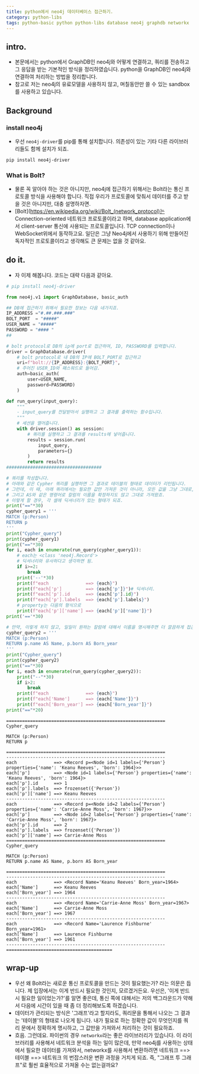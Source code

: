 ```yaml
---
title: python에서 neo4j 데이터베이스 접근하기.
category: python-libs
tags: python-basic python python-libs database neo4j graphdb networkx
---
```


## intro. 

- 본문에서는 python에서 GraphDB인 neo4j와 어떻게 연결하고, 쿼리를 전송하고 그 응답을 받는 기본적인 방식을 정리하였습니다.
python을 GraphDB인 neo4j와 연결하여 처리하는 방법을 정리합니다.
- 참고로 저는 neo4j의 유료모델을 사용하지 않고, 며칠동안만 쓸 수 있는 sandbox를 사용하고 있습니다. 




## Background

### install neo4j 

- 우선 `neo4j-driver`를 pip를 통해 설치합니다. 의존성이 있는 기타 다른 라이브러리들도 함께 설치가 되죠.

```bash
pip install neo4j-driver
```

### What is Bolt? 

- 물론 꼭 알아야 하는 것은 아니지만, neo4j에 접근하기 위해서는 Bolt라는 통신 프로토콜 방식을 사용해야 합니다. 직접 우리가 프로토콜에 맞춰서 데이터를 주고 받을 것은 아니지만, 대충 설명하자면.
- [Bolt](https://en.wikipedia.org/wiki/Bolt_(network_protocol)는 Connection-oriented 네트워크 프로토콜이라고 하며, database application에서 client-server 통신에 사용되는 프로토콜입니다. TCP connection이나 WebSocket위에서 동작하고요. 일단은 그냥 Neo4j에서 사용하기 위해 만들어진 독자적인 프로토콜이라고 생각해도 큰 문제는 없을 것 같아요. 

## do it. 

- 자 이제 해봅니다. 코드는 대략 다음과 같아요. 

```python
# pip install neo4j-driver

from neo4j.v1 import GraphDatabase, basic_auth

## DB에 접근하기 위해서 필요한 정보는 다음 네가지죠.
IP_ADDRESS ="#.##.###.###"
BOLT_PORT  = "#####"
USER_NAME = "#####"
PASSWORD = "#### "
##

# bolt protocol로 DB의 ip에 port로 접근하여, ID, PASSWORD를 입력합니다.
driver = GraphDatabase.driver(
    # bolt protocol로 내 DB의 IP에 BOLT_PORT로 접근하고 
    uri=f"bolt://{IP_ADDRESS}:{BOLT_PORT}", 
    # 주어진 USER_ID와 패스워드로 들어감.
    auth=basic_auth(
        user=USER_NAME, 
        password=PASSWORD)
    )

def run_query(input_query):
    """
    - input_query를 전달받아서 실행하고 그 결과를 출력하는 함수입니다.
    """
    # 세션을 열어줍니다.
    with driver.session() as session: 
        # 쿼리를 실행하고 그 결과를 results에 넣어줍니다.
        results = session.run(
            input_query,
            parameters={}
        )
        return results
####################################

# 쿼리를 작성합니다.
# 아래와 같은 Cypher 쿼리를 실행하면 그 결과로 테이블의 형태로 데이터가 리턴됩니다. 
# 그런데, 이 때, 아래 쿼리에서는 필요한 값만 가져온 것이 아니라, 모든 값을 그냥 그대로, 
# 그리고 AS와 같은 명령어로 칼럼의 이름을 확정하지도 않고 그대로 가져왔죠. 
# 이렇게 할 경우, 각 셀에 딕셔너리가 있는 형태가 되죠. 
print("=="*30)
cypher_query1 = '''
MATCH (p:Person)
RETURN p
'''
print("Cypher_query")
print(cypher_query1)
print("=="*30)
for i, each in enumerate(run_query(cypher_query1)):
    # each는 <class 'neo4j.Record'> 
    # 딕셔너리와 유사하다고 생각하면 됨.
    if i>=2:
        break
    print('--'*30)
    print(f"each              ==> {each}")
    print(f"each['p']         ==> {each['p']}")# 딕셔너리.
    print(f"each['p'].id      ==> {each['p'].id}")
    print(f"each['p'].labels  ==> {each['p'].labels}")
    # property는 다음의 형식으로
    print(f"each['p']['name'] ==> {each['p']['name']}")
print('=='*30)

# 만약, 이렇게 하지 않고, 일일이 원하는 칼럼에 대해서 이름을 명시해주면 더 깔끔하게 접근하는 것이 가능하죠.
cypher_query2 = '''
MATCH (p:Person)
RETURN p.name AS Name, p.born AS Born_year
'''
print("Cypher_query")
print(cypher_query2)
print("=="*30)
for i, each in enumerate(run_query(cypher_query2)):
    print("--"*30)
    if i>2:
        break
    print(f"each              ==> {each}")
    print(f"each['Name']      ==> {each['Name']}")
    print(f"each['Born_year'] ==> {each['Born_year']}")
print("=="*20)
```

```
============================================================
Cypher_query

MATCH (p:Person)
RETURN p

============================================================
------------------------------------------------------------
each              ==> <Record p=<Node id=1 labels={'Person'} properties={'name': 'Keanu Reeves', 'born': 1964}>>
each['p']         ==> <Node id=1 labels={'Person'} properties={'name': 'Keanu Reeves', 'born': 1964}>
each['p'].id      ==> 1
each['p'].labels  ==> frozenset({'Person'})
each['p']['name'] ==> Keanu Reeves
------------------------------------------------------------
each              ==> <Record p=<Node id=2 labels={'Person'} properties={'name': 'Carrie-Anne Moss', 'born': 1967}>>
each['p']         ==> <Node id=2 labels={'Person'} properties={'name': 'Carrie-Anne Moss', 'born': 1967}>
each['p'].id      ==> 2
each['p'].labels  ==> frozenset({'Person'})
each['p']['name'] ==> Carrie-Anne Moss
============================================================
Cypher_query

MATCH (p:Person)
RETURN p.name AS Name, p.born AS Born_year

============================================================
------------------------------------------------------------
each              ==> <Record Name='Keanu Reeves' Born_year=1964>
each['Name']      ==> Keanu Reeves
each['Born_year'] ==> 1964
------------------------------------------------------------
each              ==> <Record Name='Carrie-Anne Moss' Born_year=1967>
each['Name']      ==> Carrie-Anne Moss
each['Born_year'] ==> 1967
------------------------------------------------------------
each              ==> <Record Name='Laurence Fishburne' Born_year=1961>
each['Name']      ==> Laurence Fishburne
each['Born_year'] ==> 1961
------------------------------------------------------------
========================================
```

## wrap-up

- 우선 왜 Bolt라는 새로운 통신 프로토콜을 만드는 것이 필요했는가? 라는 의문은 듭니다. 제 입장에서는 이게 반드시 필요한 것인지, 모르겠거든요. 우선은, '이게 반드시 필요한 일이었는가?'를 알면 좋은데, 통신 쪽에 대해서는 저의 백그라운드가 약해서 다음에 시간이 있을 때 좀 더 정리해보도록 하겠습니다. 
- 데이터가 관리되는 방식은 '그래프'라고 할지라도, 쿼리문을 통해서 나오는 그 결과는 '테이블'의 형태로 나오게 됩니다. 내가 필요로 하는 정확한 값이 무엇인지를 쿼리 문에서 정확하게 명시하고, 그 값만을 가져와서 처리하는 것이 필요하죠.
- 흐음. 그런데요. 파이썬의 경우 `networkx`라는 좋은 라이브러리가 있습니다. 이 라이브러리를 사용해서 네트워크 분석을 하는 일이 많은데, 만약 neo4j를 사용하는 상태에서 필요한 데이터를 가져와서, networkx를 사용해서 변환하려면 네트워크 ==> 테이블 ==> 네트워크 의 번잡스러운 변환 과정을 거치게 되죠. 즉, "그래프 투 그래프"로 훨씬 효율적으로 가져올 수는 없는걸까요?